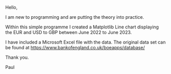 Hello,

I am new to programming and are putting the theory into practice.

Within this simple programme I created a Matplotlib Line chart displaying the EUR and USD to GBP between June 2022 to June 2023.

I have included a Microsoft Excel file with the data.  The original data set can be found at 
https://www.bankofengland.co.uk/boeapps/database/ 

Thank you.

Paul

